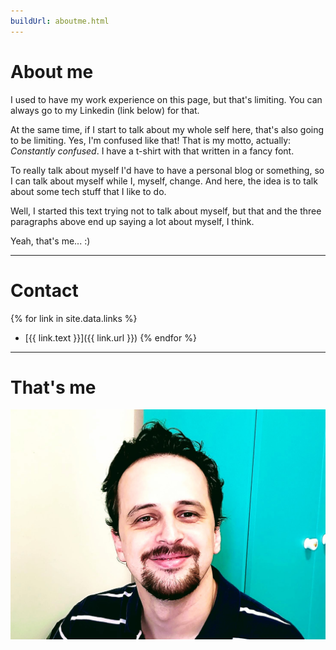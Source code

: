 ```yaml
---
buildUrl: aboutme.html
---
```


# About me

I used to have my work experience on this page, but that's limiting. You can always go to my Linkedin (link below) for that.

At the same time, if I start to talk about my whole self here, that's also going to be limiting. Yes, I'm confused like that! That is my motto, actually: _Constantly confused_. I have a t-shirt with that written in a fancy font.

To really talk about myself I'd have to have a personal blog or something, so I can talk about myself while I, myself, change. And here, the idea is to talk about some tech stuff that I like to do.

Well, I started this text trying not to talk about myself, but that and the three paragraphs above end up saying a lot about myself, I think.

Yeah, that's me... :)


---

# Contact

{% for link in site.data.links %} 
- [{{ link.text }}]({{ link.url }}) {% endfor %}

---

# That's me

![That's me!](assets/img/Eu_2021.jpg)
